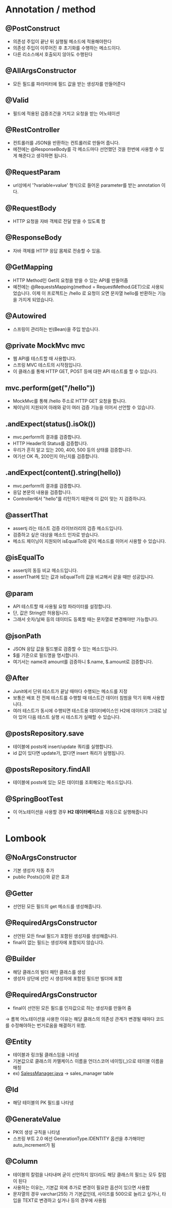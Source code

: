 # Annotation / method

## @PostConstruct

- 의존성 주입이 끝난 뒤 실행될 메소드에 적용해야한다
- 의존성 주입이 이루어진 후 초기화를 수행하는 메소드이다.
- 다른 리소스에서 호출되지 않아도 수행된다

## @AllArgsConstructor

- 모든 필드를 파라미터에 필드 값을 받는 생성자를 만들어준다

## @Valid

- 필드에 적용된 검증조건을 거치고 요청을 받는 어노테이션

## @RestController

- 컨트롤러를 JSON을 반환하는 컨트롤러로 만들어 줍니다.
- 에전에는 @ResponseBody를 각 메소드마다 선언했던 것을 한번에 사용할 수 있게 해준다고 생각하면 됩니다.

## @RequestParam

- url상에서 '?variable=value' 형식으로 들어온 parameter를 받는 annotation 이다.

## @RequestBody

- HTTP 요청을 자바 객체로 전달 받을 수 있도록 함

## @ResponseBody

- 자바 객체를 HTTP 응답 몸체로 전송할 수 있음.

## @GetMapping

- HTTP Method인 Get의 요청을 받을 수 있는 API를 만들어줌
- 예전에는 @RequestsMapping(method = RequestMethod.GET)으로 사용되었습니다. 이제 이 프로젝트는 /hello 로 요청이 오면 문자열 hello를 반환하는 기능을 가지게 되었습니다.

## @Autowired

- 스프링이 관리하는 빈(Bean)을 주입 받습니다.

## @private MockMvc mvc

- 웹 API를 테스트할 때 사용합니다.
- 스프링 MVC 테스트의 시작점입니다.
- 이 클래스를 통해 HTTP GET, POST 등에 대한 API 테스트를 할 수 있습니다.

## mvc.perform(get("/hello"))

- MockMvc를 통해 /hello 주소로 HTTP GET 요청을 합니다.
- 체이닝이 지원되어 아래와 같이 여러 검증 기능을 이어서 선언할 수 있습니다.

## .andExpect(status().isOk())

- mvc.perform의 결과를 검증합니다.
- HTTP Header의 Status를 검증합니다.
- 우리가 흔히 알고 있는 200, 400, 500 등의 상태를 검증합니다.
- 여기선 OK 즉, 200인지 아닌지를 검증합니다.

## .andExpect(content().string(hello))

- mvc.perform의 결과를 검증합니다.
- 응답 본문의 내용을 검증합니다.
- Controller에서 "hello"를 리턴하기 때문에 이 값이 맞는 지 검증하니다.

## @assertThat

- assertj 라는 테스트 검증 라이브러리의 검증 메소드입니다.
- 검증하고 싶은 대상을 메소드 인자로 받습니다.
- 메소드 체이닝이 지원되어 isEqualTo와 같이 메소드를 이어서 사용할 수 있습니다.

## @isEqualTo

- assertj의 동등 비교 메소드입니다.
- assertThat에 있는 값과 isEqualTo의 값을 비교해서 같을 때만 성공입니다.

## @param

- API 테스트할 때 사용될 요청 파라미터를 설정합니다.
- 단, 값은 String만 허용됩니다.
- 그래서 숫자/날짜 등의 데이터도 등록할 때는 문자열로 변경해야만 가능합니다.

## @jsonPath

- JSON 응답 값을 필드별로 검증할 수 있는 메소드입니다.
- $를 기준으로 필드명을 명시합니다.
- 여기서는 name과 amount를 검증하니 $.name, $.amount로 검증합니다.

## @After

- Junit에서 단위 테스트가 끝날 때마다 수행되는 메소드를 지정
- 보통은 배포 전 전체 테스트를 수행할 때 테스트간 데이터 침범을 막기 위해 사용합니다.
- 여러 테스트가 동시에 수행되면 테스트용 데이터베이스인 H2에 데이터가 그대로 남아 있어 다음 테스트 실행 시 테스트가 실패할 수 있습니다.

## @postsRepository.save

- 테이블에 posts에 insert/update 쿼리를 실행합니다.
- id 값이 있다면 update가, 없다면 insert 쿼리가 실행됩니다.

## @postsRepository.findAll

- 테이블에 posts에 있는 모든 데이터를 조회해오는 메소드입니다.

## @SpringBootTest

- 이 어노테이션을 사용할 경우 **H2 데이터베이스**를 자동으로 실행해줍니다
- 

# Lombook

## @NoArgsConstructor

- 기본 생성자 자동 추가
- public Posts(){}와 같은 효과

## @Getter

- 선언된 모든 필드의 get 메소드를 생성해줍니다.

## @RequiredArgsConstructor

- 선언된 모든 final 필드가 포함된 생성자를 생성해줍니다.
- final이 없는 필드는 생성자에 포함되지 않습니다.

## @Builder

- 해당 클래스의 빌더 패턴 클래스를 생성
- 생성자 상단에 선언 시 생성자에 포함된 필드만 빌더에 포함

## @RequiredArgsConstructor

- final이 선언된 모든 필드를 인자값으로 하는 생성자를 만들어 줌

→ 롬복 어노테이션을 사용한 이유는 해당 클래스의 의존성 관계가 변경될 때마다 코드를 수정해야하는 번거로움을 해결하기 위함.

## @Entity

- 테이블과 링크될 클래스임을 나타냄
- 기본값으로 클래스의 카멜케이스 이름을 언더스코어 네이밍(_)으로 테이블 이름을 매칭
- ex) [SalessManager.java](http://salessmanager.java) → sales_manager table

## @Id

- 해당 테이블의 PK 필드를 나타냄

## @GenerateValue

- PK의 생성 규칙을 나타냄
- 스프링 부트 2.0 에선 GenerationType.IDENTITY 옵션을 추가해야만 auto_increment가 됨

## @Column

- 테이블의 칼럼을 나타내며 굳이 선언하지 않더라도 해당 클래스의 필드는 모두 칼럼이 된다
- 사용하는 이유는, 기본값 외에 추가로 변경이 필요한 옵션이 있으면 사용함
- 문자열의 경우 varchar(255) 가 기본값인데, 사이즈를 500으로 늘리고 싶거나, 타입을 TEXT로 변경하고 싶거나 등의 경우에 사용됨